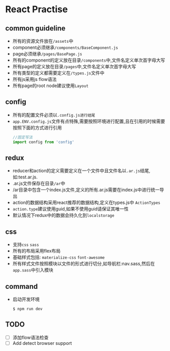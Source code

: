 # React Practise

## common guideline

* 所有的资源文件放在`/assets`中
* component必须继承`/components/BaseComponent.js`
* page必须继承`/pages/BasePage.js`
* 所有的component的定义放在目录`/components`中,文件名定义单次首字母大写
* 所有page的定义放在目录`/pages`中,文件名定义单次首字母大写
* 所有类型的定义都需要定义在`/types.js`文件中
* 所有js采用js flow语法
* 所有page的root node建议使用`Layout`

## config

* 所有的配置文件必须以`.config.js进行结尾`
* `app.ENV.config.js`文件有点特殊,需要按照环境进行配置,且在引用的时候需要按照下面的方式进行引用
    ```javascript
    //固定写法
    import config from 'config'
    ```

## redux

* reducer和action的定义需要定义在一个文件中且文件名以`.ar.js`结尾,如:test.ar.js.
* .ar.js文件保存在目录`/ar`中
* /ar目录中包含一个index.js文件,定义的所有.ar.js需要在index.js中进行统一导出
* action的数据结构采用react推荐的数据结构,定义在types.js中 `ActionTypes`
* `action.type`建议使用guid,如果不使用guid请保证其唯一性
* 默认情况下redux中的数据会持久化到`localstorage`

## css

* 支持`css` `sass`
* 所有的布局采用flex布局
* 基础样式包括: `materialize-css` `font-awesome`
* 所有样式文件按照模块以文件的形式进行切分,如导航栏:nav.sass,然后在`app.sass`中引入模块

## command

* 启动开发环境
    ```shell
    $ npm run dev
    ```

## TODO

- [ ] 添加flow语法检查
- [ ] Add detect browser support